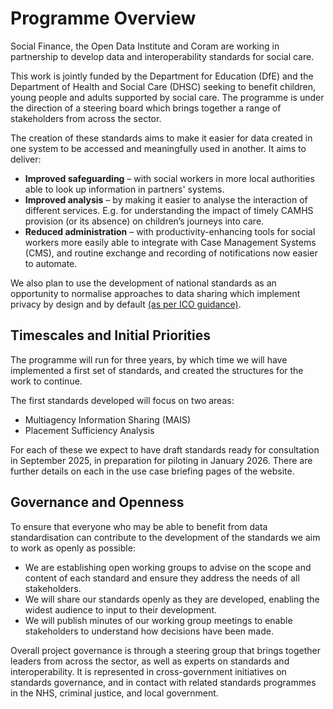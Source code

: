 # Programme Overview

Social Finance, the Open Data Institute and Coram are working in partnership to develop data and interoperability standards for social care.  

This work is jointly funded by the Department for Education (DfE) and the Department of Health and Social Care (DHSC) seeking to benefit children, young people and adults supported by social care. The programme is under the direction of a steering board which brings together a range of stakeholders from across the sector.

The creation of these standards aims to make it easier for data created in one system to be accessed and meaningfully used in another. It aims to deliver: 
- **Improved safeguarding** – with social workers in more local authorities able to look up information in partners' systems.
- **Improved analysis** – by making it easier to analyse the interaction of different services. E.g. for understanding the impact of timely CAMHS provision (or its absence) on children’s journeys into care.
- **Reduced administration** – with productivity-enhancing tools for social workers more easily able to integrate with Case Management Systems (CMS), and routine exchange and recording of notifications now easier to automate. 

We also plan to use the development of national standards as an opportunity to normalise approaches to data sharing which implement privacy by design and by default [(as per ICO guidance)](https://ico.org.uk/for-organisations/uk-gdpr-guidance-and-resources/accountability-and-governance/guide-to-accountability-and-governance/data-protection-by-design-and-default/).



## Timescales and Initial Priorities
The programme will run for three years, by which time we will have implemented a first set of standards, and created the structures for the work to continue.  

The first standards developed will focus on two areas: 
- Multiagency Information Sharing (MAIS) 
- Placement Sufficiency Analysis 

For each of these we expect to have draft standards ready for consultation in September 2025, in preparation for piloting in January 2026. There are further details on each in the use case briefing pages of the website.

## Governance and Openness
To ensure that everyone who may be able to benefit from data standardisation can contribute to the development of the standards we aim to work as openly as possible: 

- We are establishing open working groups to advise on the scope and content of each standard and ensure they address the needs of all stakeholders.  
- We will share our standards openly as they are developed, enabling the widest audience to input to their development.
- We will publish minutes of our working group meetings to enable stakeholders to understand how decisions have been made. 

Overall project governance is through a steering group that brings together leaders from across the sector, as well as experts on standards and interoperability. It is represented in cross-government initiatives on standards governance, and in contact with related standards programmes in the NHS, criminal justice, and local government.

<!-- 












The Department for Education (DfE) is running a three-year programme to establish data standards and interoperability standards in children’s social care. Social Finance is leading this programme on behalf of the department. 

This work is being delivered in close coordination with the Department for Health and Social Care (DHSC) given the important overlaps with adult social care, and under the direction of a steering board which brings together a range of stakeholders.  

![Programme timeline](images/other_images/timeline.png)

After an initial mobilisation phase, we are now into the development stage with two workstreams to take forward two priority Use Cases:
 - Multiagency Information Sharing (MAIS)
 - Commissioning children’s care placements.  

Each workstream will follow best practice in developing open standards for data, with an open working group in which all interested stakeholders may take part. Working groups will also make recommendations as to the implementation support required by LAs, CMS suppliers, and other stakeholders.  

### Standards brief – Multiagency information sharing 

Whilst the scope for the programme as a whole is broad, we are focussing in the first instance on the standards required to unblock the use of ‘Single View’ systems, as an aid to multi-agency information sharing. Specifically: 

- A Data Exchange Standard will standardise and support how data is exchanged between systems. 
- A Person Standard will standardise some of the data collected about individuals, focussing on those fields required to distinguish one person from another, and to identify relationships between persons.
- The first component of a Children’s Social Care Taxonomy will define key concepts in children’s social care, and how they are described, but be limited in scope to those concepts needed to support the core use cases for Single View systems. 

### Standards Brief – Commissioning children’s care placements   

We will develop a standard which: 
- Allows groups of LAs (we assume regions) to create a shared picture of placement sufficiency – what provision do they need, where, and available at what notice – and how does this compare to what they have available to the now.
- Enables them to make sufficiently like-for-like comparisons of placement cost.
- Enables them to forecast future demand for commercially meaningful types of service
- Represents the smallest possible burden on frontline staff
- Represents the smallest cost of change for regions
- Does not require any change from the case management suppliers.

We will also develop a package of implementation support for regions adopting this.

We will not be attempting to create a standard for automating any part of the placement finding process, although people working on this may find parts of the standard useful, nonetheless.

We will not be attempting to create a single national referral form, or national contract. Those might be useful, but they are distinct from this work which 
has a tighter scope – simply creating a standard for the core data to be used in sufficiency analysis. 

We will not initially be attempting to cover placements in adult social care, although the work may extend to that in future.  -->
